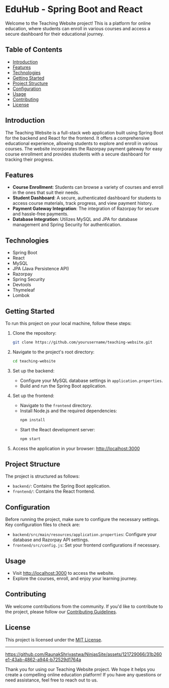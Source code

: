 # EduHub - Spring Boot and React

Welcome to the Teaching Website project! This is a platform for online education, where students can enroll in various courses and access a secure dashboard for their educational journey.

## Table of Contents

- [Introduction](#introduction)
- [Features](#features)
- [Technologies](#technologies)
- [Getting Started](#getting-started)
- [Project Structure](#project-structure)
- [Configuration](#configuration)
- [Usage](#usage)
- [Contributing](#contributing)
- [License](#license)

## Introduction

The Teaching Website is a full-stack web application built using Spring Boot for the backend and React for the frontend. It offers a comprehensive educational experience, allowing students to explore and enroll in various courses. The website incorporates the Razorpay payment gateway for easy course enrollment and provides students with a secure dashboard for tracking their progress.

## Features

- **Course Enrollment**: Students can browse a variety of courses and enroll in the ones that suit their needs.
- **Student Dashboard**: A secure, authenticated dashboard for students to access course materials, track progress, and view payment history.
- **Payment Gateway Integration**: The integration of Razorpay for secure and hassle-free payments.
- **Database Integration**: Utilizes MySQL and JPA for database management and Spring Security for authentication.

## Technologies

- Spring Boot
- React
- MySQL
- JPA (Java Persistence API)
- Razorpay
- Spring Security
- Devtools
- Thymeleaf
- Lombok

## Getting Started

To run this project on your local machine, follow these steps:

1. Clone the repository:
   ```sh
   git clone https://github.com/yourusername/teaching-website.git
   ```

2. Navigate to the project's root directory:
   ```sh
   cd teaching-website
   ```

3. Set up the backend:
   - Configure your MySQL database settings in `application.properties`.
   - Build and run the Spring Boot application.

4. Set up the frontend:
   - Navigate to the `frontend` directory.
   - Install Node.js and the required dependencies:
     ```sh
     npm install
     ```
   - Start the React development server:
     ```sh
     npm start
     ```

5. Access the application in your browser: [http://localhost:3000](http://localhost:3000)

## Project Structure

The project is structured as follows:

- `backend/`: Contains the Spring Boot application.
- `frontend/`: Contains the React frontend.

## Configuration

Before running the project, make sure to configure the necessary settings. Key configuration files to check are:

- `backend/src/main/resources/application.properties`: Configure your database and Razorpay API settings.
- `frontend/src/config.js`: Set your frontend configurations if necessary.

## Usage

- Visit [http://localhost:3000](http://localhost:3000) to access the website.
- Explore the courses, enroll, and enjoy your learning journey.

## Contributing

We welcome contributions from the community. If you'd like to contribute to the project, please follow our [Contributing Guidelines](CONTRIBUTING.md).

## License

This project is licensed under the [MIT License](LICENSE).

---



https://github.com/RaunakShrivastwa/NinjasSite/assets/121729066/31b260e1-43ab-4862-a944-b72529d1764a



Thank you for using our Teaching Website project. We hope it helps you create a compelling online education platform! If you have any questions or need assistance, feel free to reach out to us.

